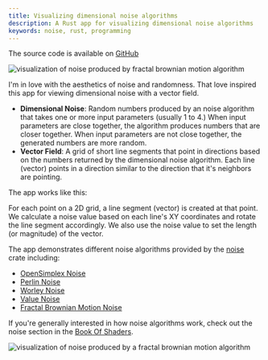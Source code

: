 ```yaml
---
title: Visualizing dimensional noise algorithms
description: A Rust app for visualizing dimensional noise algorithms
keywords: noise, rust, programming
---
```


The source code is available on [GitHub]

![visualization of noise produced by fractal brownian motion algorithm](/images/programming/vector-field-visualizer/fbm-noise-example-1.png 'FBM Noise Example 1')

I'm in love with the aesthetics of noise and randomness. That love inspired this app for viewing dimensional noise with a vector field.

- **Dimensional Noise**: Random numbers produced by an noise algorithm that takes one or more input parameters (usually 1 to 4.) When input parameters are close together, the algorithm produces numbers that are closer together. When input parameters are not close together, the generated numbers are more random.
- **Vector Field**: A grid of short line segments that point in directions based on the numbers returned by the dimensional noise algorithm. Each line (vector) points in a direction similar to the direction that it's neighbors are pointing.

The app works like this:

For each point on a 2D grid, a line segment (vector) is created at that point. We calculate a noise value based on each line's XY coordinates and rotate the line segment accordingly. We also use the noise value to set the length (or magnitude) of the vector.

The app demonstrates different noise algorithms provided by the [noise] crate including:

- [OpenSimplex Noise]
- [Perlin Noise]
- [Worley Noise]
- [Value Noise]
- [Fractal Brownian Motion Noise]

If you're generally interested in how noise algorithms work, check out the noise section in the [Book Of Shaders].

![visualization of noise produced by a fractal brownian motion algorithm](/images/programming/vector-field-visualizer/fbm-noise-example-2.png 'FBM Noise Example 2')

[GitHub]: https://github.com/Velfi/Rust-Vector-Field-Visualization
[book of shaders]: https://thebookofshaders.com/11/
[noise]: https://crates.io/crates/noise
[OpenSimplex noise]: https://en.wikipedia.org/wiki/OpenSimplex_noise
[Perlin noise]: https://en.wikipedia.org/wiki/Perlin_noise
[Worley noise]: https://en.wikipedia.org/wiki/Worley_noise
[value noise]: https://en.wikipedia.org/wiki/Value_noise
[fractal brownian motion noise]: https://thebookofshaders.com/13/
